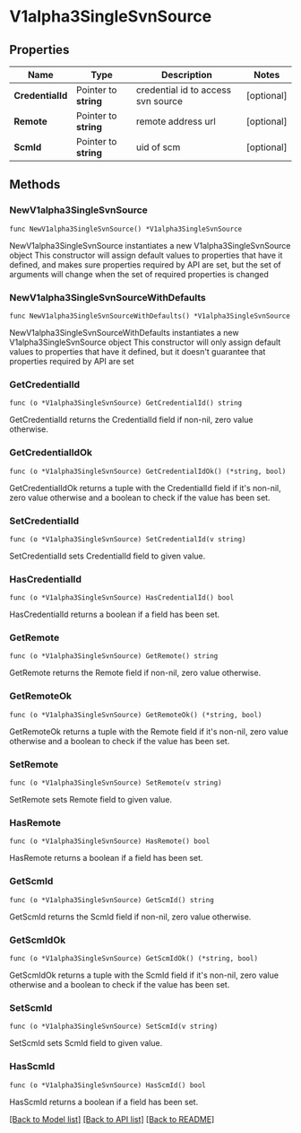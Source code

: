 # V1alpha3SingleSvnSource

## Properties

Name | Type | Description | Notes
------------ | ------------- | ------------- | -------------
**CredentialId** | Pointer to **string** | credential id to access svn source | [optional] 
**Remote** | Pointer to **string** | remote address url | [optional] 
**ScmId** | Pointer to **string** | uid of scm | [optional] 

## Methods

### NewV1alpha3SingleSvnSource

`func NewV1alpha3SingleSvnSource() *V1alpha3SingleSvnSource`

NewV1alpha3SingleSvnSource instantiates a new V1alpha3SingleSvnSource object
This constructor will assign default values to properties that have it defined,
and makes sure properties required by API are set, but the set of arguments
will change when the set of required properties is changed

### NewV1alpha3SingleSvnSourceWithDefaults

`func NewV1alpha3SingleSvnSourceWithDefaults() *V1alpha3SingleSvnSource`

NewV1alpha3SingleSvnSourceWithDefaults instantiates a new V1alpha3SingleSvnSource object
This constructor will only assign default values to properties that have it defined,
but it doesn't guarantee that properties required by API are set

### GetCredentialId

`func (o *V1alpha3SingleSvnSource) GetCredentialId() string`

GetCredentialId returns the CredentialId field if non-nil, zero value otherwise.

### GetCredentialIdOk

`func (o *V1alpha3SingleSvnSource) GetCredentialIdOk() (*string, bool)`

GetCredentialIdOk returns a tuple with the CredentialId field if it's non-nil, zero value otherwise
and a boolean to check if the value has been set.

### SetCredentialId

`func (o *V1alpha3SingleSvnSource) SetCredentialId(v string)`

SetCredentialId sets CredentialId field to given value.

### HasCredentialId

`func (o *V1alpha3SingleSvnSource) HasCredentialId() bool`

HasCredentialId returns a boolean if a field has been set.

### GetRemote

`func (o *V1alpha3SingleSvnSource) GetRemote() string`

GetRemote returns the Remote field if non-nil, zero value otherwise.

### GetRemoteOk

`func (o *V1alpha3SingleSvnSource) GetRemoteOk() (*string, bool)`

GetRemoteOk returns a tuple with the Remote field if it's non-nil, zero value otherwise
and a boolean to check if the value has been set.

### SetRemote

`func (o *V1alpha3SingleSvnSource) SetRemote(v string)`

SetRemote sets Remote field to given value.

### HasRemote

`func (o *V1alpha3SingleSvnSource) HasRemote() bool`

HasRemote returns a boolean if a field has been set.

### GetScmId

`func (o *V1alpha3SingleSvnSource) GetScmId() string`

GetScmId returns the ScmId field if non-nil, zero value otherwise.

### GetScmIdOk

`func (o *V1alpha3SingleSvnSource) GetScmIdOk() (*string, bool)`

GetScmIdOk returns a tuple with the ScmId field if it's non-nil, zero value otherwise
and a boolean to check if the value has been set.

### SetScmId

`func (o *V1alpha3SingleSvnSource) SetScmId(v string)`

SetScmId sets ScmId field to given value.

### HasScmId

`func (o *V1alpha3SingleSvnSource) HasScmId() bool`

HasScmId returns a boolean if a field has been set.


[[Back to Model list]](../README.md#documentation-for-models) [[Back to API list]](../README.md#documentation-for-api-endpoints) [[Back to README]](../README.md)


